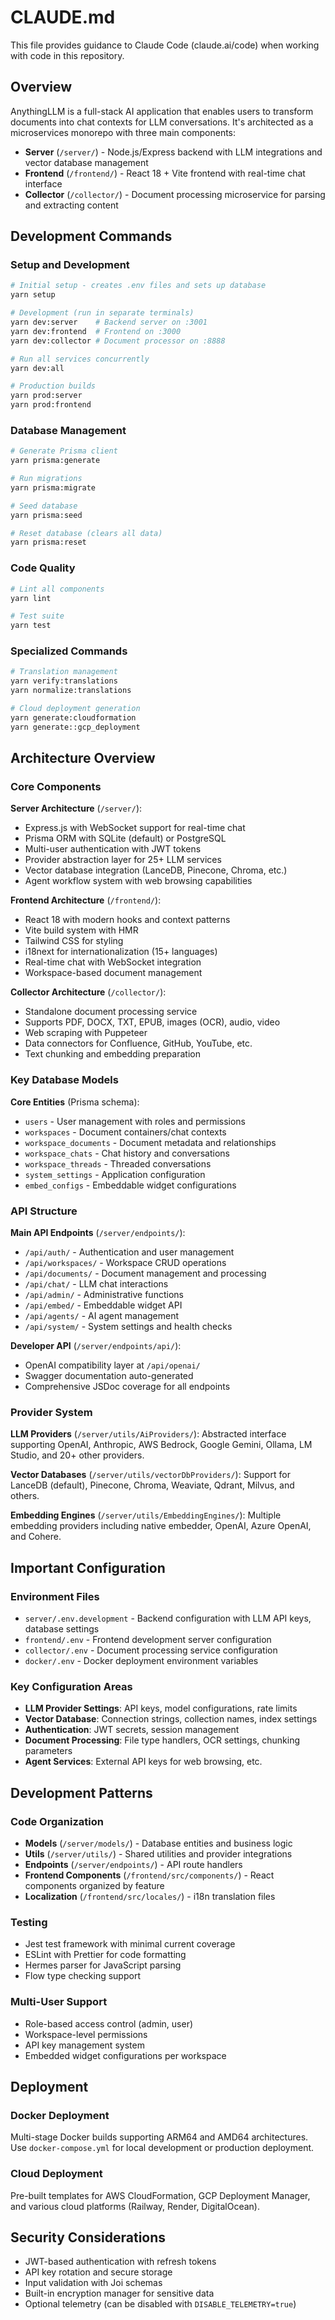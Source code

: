 # CLAUDE.md

This file provides guidance to Claude Code (claude.ai/code) when working with code in this repository.

## Overview

AnythingLLM is a full-stack AI application that enables users to transform documents into chat contexts for LLM conversations. It's architected as a microservices monorepo with three main components:

- **Server** (`/server/`) - Node.js/Express backend with LLM integrations and vector database management
- **Frontend** (`/frontend/`) - React 18 + Vite frontend with real-time chat interface  
- **Collector** (`/collector/`) - Document processing microservice for parsing and extracting content

## Development Commands

### Setup and Development
```bash
# Initial setup - creates .env files and sets up database
yarn setup

# Development (run in separate terminals)
yarn dev:server    # Backend server on :3001
yarn dev:frontend  # Frontend on :3000  
yarn dev:collector # Document processor on :8888

# Run all services concurrently
yarn dev:all

# Production builds
yarn prod:server
yarn prod:frontend
```

### Database Management
```bash
# Generate Prisma client
yarn prisma:generate

# Run migrations
yarn prisma:migrate

# Seed database
yarn prisma:seed

# Reset database (clears all data)
yarn prisma:reset
```

### Code Quality
```bash
# Lint all components
yarn lint

# Test suite
yarn test
```

### Specialized Commands
```bash
# Translation management
yarn verify:translations
yarn normalize:translations

# Cloud deployment generation
yarn generate:cloudformation
yarn generate::gcp_deployment
```

## Architecture Overview

### Core Components

**Server Architecture** (`/server/`):
- Express.js with WebSocket support for real-time chat
- Prisma ORM with SQLite (default) or PostgreSQL
- Multi-user authentication with JWT tokens
- Provider abstraction layer for 25+ LLM services
- Vector database integration (LanceDB, Pinecone, Chroma, etc.)
- Agent workflow system with web browsing capabilities

**Frontend Architecture** (`/frontend/`):
- React 18 with modern hooks and context patterns
- Vite build system with HMR
- Tailwind CSS for styling
- i18next for internationalization (15+ languages)
- Real-time chat with WebSocket integration
- Workspace-based document management

**Collector Architecture** (`/collector/`):
- Standalone document processing service
- Supports PDF, DOCX, TXT, EPUB, images (OCR), audio, video
- Web scraping with Puppeteer
- Data connectors for Confluence, GitHub, YouTube, etc.
- Text chunking and embedding preparation

### Key Database Models

**Core Entities** (Prisma schema):
- `users` - User management with roles and permissions
- `workspaces` - Document containers/chat contexts  
- `workspace_documents` - Document metadata and relationships
- `workspace_chats` - Chat history and conversations
- `workspace_threads` - Threaded conversations
- `system_settings` - Application configuration
- `embed_configs` - Embeddable widget configurations

### API Structure

**Main API Endpoints** (`/server/endpoints/`):
- `/api/auth/` - Authentication and user management
- `/api/workspaces/` - Workspace CRUD operations
- `/api/documents/` - Document management and processing
- `/api/chat/` - LLM chat interactions
- `/api/admin/` - Administrative functions
- `/api/embed/` - Embeddable widget API
- `/api/agents/` - AI agent management
- `/api/system/` - System settings and health checks

**Developer API** (`/server/endpoints/api/`):
- OpenAI compatibility layer at `/api/openai/`
- Swagger documentation auto-generated
- Comprehensive JSDoc coverage for all endpoints

### Provider System

**LLM Providers** (`/server/utils/AiProviders/`):
Abstracted interface supporting OpenAI, Anthropic, AWS Bedrock, Google Gemini, Ollama, LM Studio, and 20+ other providers.

**Vector Databases** (`/server/utils/vectorDbProviders/`):
Support for LanceDB (default), Pinecone, Chroma, Weaviate, Qdrant, Milvus, and others.

**Embedding Engines** (`/server/utils/EmbeddingEngines/`):
Multiple embedding providers including native embedder, OpenAI, Azure OpenAI, and Cohere.

## Important Configuration

### Environment Files
- `server/.env.development` - Backend configuration with LLM API keys, database settings
- `frontend/.env` - Frontend development server configuration  
- `collector/.env` - Document processing service configuration
- `docker/.env` - Docker deployment environment variables

### Key Configuration Areas
- **LLM Provider Settings**: API keys, model configurations, rate limits
- **Vector Database**: Connection strings, collection names, index settings
- **Authentication**: JWT secrets, session management
- **Document Processing**: File type handlers, OCR settings, chunking parameters
- **Agent Services**: External API keys for web browsing, etc.

## Development Patterns

### Code Organization
- **Models** (`/server/models/`) - Database entities and business logic
- **Utils** (`/server/utils/`) - Shared utilities and provider integrations
- **Endpoints** (`/server/endpoints/`) - API route handlers
- **Frontend Components** (`/frontend/src/components/`) - React components organized by feature
- **Localization** (`/frontend/src/locales/`) - i18n translation files

### Testing
- Jest test framework with minimal current coverage
- ESLint with Prettier for code formatting
- Hermes parser for JavaScript parsing
- Flow type checking support

### Multi-User Support
- Role-based access control (admin, user)
- Workspace-level permissions
- API key management system
- Embedded widget configurations per workspace

## Deployment

### Docker Deployment
Multi-stage Docker builds supporting ARM64 and AMD64 architectures. Use `docker-compose.yml` for local development or production deployment.

### Cloud Deployment  
Pre-built templates for AWS CloudFormation, GCP Deployment Manager, and various cloud platforms (Railway, Render, DigitalOcean).

## Security Considerations

- JWT-based authentication with refresh tokens
- API key rotation and secure storage
- Input validation with Joi schemas
- Built-in encryption manager for sensitive data
- Optional telemetry (can be disabled with `DISABLE_TELEMETRY=true`)